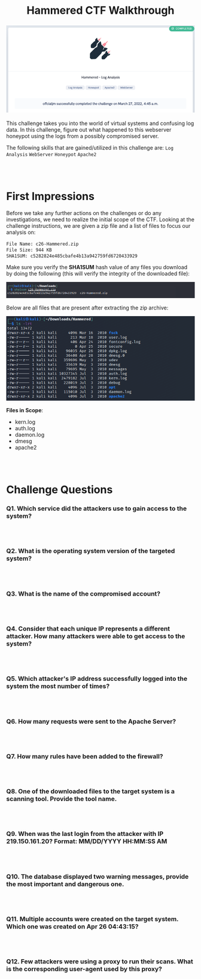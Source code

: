 <h1 align="center"> Hammered CTF Walkthrough </h1>

<h3 align="center">

![](Images/Hammered_Completed.png)

</h3>

<p>
This challenge takes you into the world of virtual systems and confusing log data. In this challenge, figure out what happened to this webserver honeypot using the logs from a possibly compromised server.

The following skills that are gained/utilized in this challenge are: `Log Analysis` `WebServer` `Honeypot` `Apache2`
</p>
<br></br>

<h1> First Impressions </h1>
<p>
Before we take any further actions on the challenges or do any investigations, we need to realize the initial scope of the CTF. Looking at the challenge instructions, we are given a zip file and a list of files to focus our analysis on:

    File Name: c26-Hammered.zip
    File Size: 944 KB
    SHA1SUM: c5282824e485cbafe4b13a942759fd6720433929

Make sure you verify the **SHA1SUM** hash value of any files you download by doing the following (this will verify the integrity of the downloaded file):

![](Images/Sha1sum_check.png)

Below are all files that are present after extracting the zip archive:

![](Images/Hammered_Extracted.png)

**Files in Scope**:
- kern.log
- auth.log
- daemon.log
- dmesg
- apache2


</p>
<br></br>

<h1> Challenge Questions </h1>

### Q1. Which service did the attackers use to gain access to the system?
<p>

</p>
<br></br>

### Q2. What is the operating system version of the targeted system?
<br></br>

### Q3. What is the name of the compromised account?
<br></br>

### Q4. Consider that each unique IP represents a different attacker. How many attackers were able to get access to the system?
<br></br>

### Q5. Which attacker's IP address successfully logged into the system the most number of times?
<br></br>

### Q6. How many requests were sent to the Apache Server?
<br></br>

### Q7. How many rules have been added to the firewall?
<br></br>

### Q8. One of the downloaded files to the target system is a scanning tool. Provide the tool name.
<br></br>

### Q9. When was the last login from the attacker with IP 219.150.161.20? Format: MM/DD/YYYY HH:MM:SS AM
<br></br>

### Q10. The database displayed two warning messages, provide the most important and dangerous one.
<br></br>

### Q11. Multiple accounts were created on the target system. Which one was created on Apr 26 04:43:15?
<br></br>

### Q12. Few attackers were using a proxy to run their scans. What is the corresponding user-agent used by this proxy?
<br></br>
